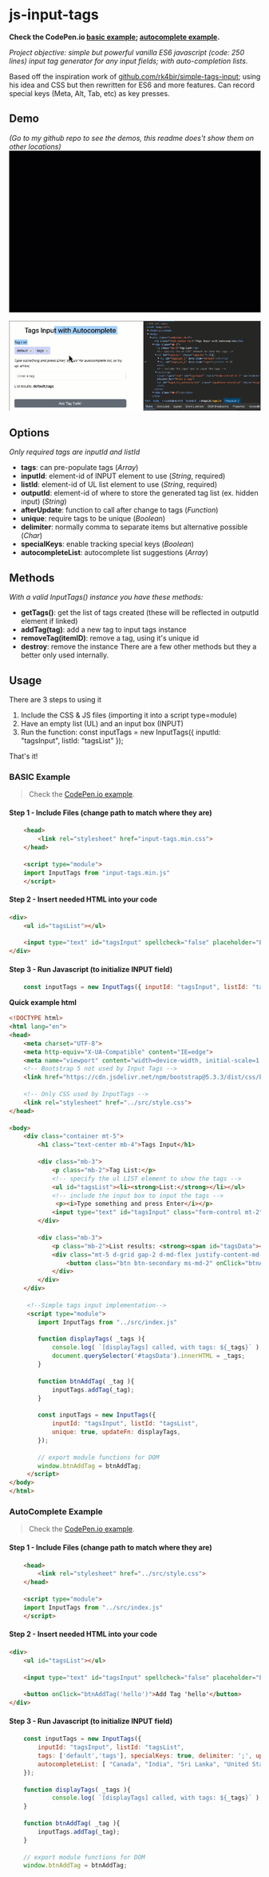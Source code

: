 # js-input-tags
**Check the CodePen.io [basic example](https://codepen.io/mindflowgo/pen/PwYNQVe); [autocomplete example](https://codepen.io/mindflowgo/pen/MYgyVgg).**

*Project objective: simple but powerful vanilla ES6 javascript (code: 250 lines) input tag generator for any input fields; with auto-completion lists.*

Based off the inspiration work of [github.com/rk4bir/simple-tags-input](https://github.com/rk4bir/simple-tags-input); using his idea and CSS but then rewritten for ES6 and more features. Can record special keys (Meta, Alt, Tab, etc) as key presses.

## Demo
*(Go to my github repo to see the demos, this readme does't show them on other locations)*
![demonstration](./example/media/autocomplete.gif)

![special-keys](./example/media/special-keys.gif)

## Options
*Only required tags are inputId and listId*
- **tags**: can pre-populate tags (*Array*)
- **inputId**: element-id of INPUT element to use (*String*, required)
- **listId**: element-id of UL list element to use (*String*, required)
- **outputId**: element-id of where to store the generated tag list (ex. hidden input) (*String*)
- **afterUpdate**: function to call after change to tags (*Function*)
- **unique**: require tags to be unique (*Boolean*)
- **delimiter**: normally comma to separate items but alternative possible (*Char*)
- **specialKeys**: enable tracking special keys (*Boolean*)
- **autocompleteList**: autocomplete list suggestions (*Array*)

## Methods
*With a valid InputTags() instance you have these methods:*
- **getTags()**: get the list of tags created (these will be reflected in outputId element if linked)
- **addTag(tag)**: add a new tag to input tags instance
- **removeTag(itemID)**: remove a tag, using it's unique id
- **destroy**: remove the instance
There are a few other methods but they a better only used internally.

## Usage
There are 3 steps to using it
1. Include the CSS & JS files (importing it into a script type=module)
2. Have an empty list (UL) and an input box (INPUT)
3. Run the function: const inputTags = new InputTags({ inputId: "tagsInput", listId: "tagsList" });

That's it!

### BASIC Example
> Check the [CodePen.io example](https://codepen.io/mindflowgo/pen/PwYNQVe).

#### Step 1 - Include Files (change path to match where they are)
```html
    <head>
        <link rel="stylesheet" href="input-tags.min.css">
    </head>

    <script type="module">
    import InputTags from "input-tags.min.js"
    </script>
```

#### Step 2 - Insert needed HTML into your code
```html
<div>
    <ul id="tagsList"></ul>
    
    <input type="text" id="tagsInput" spellcheck="false" placeholder="Enter a tag" />
</div>
```

#### Step 3 - Run Javascript (to initialize INPUT field)
```javascript
    const inputTags = new InputTags({ inputId: "tagsInput", listId: "tagsList" });
```

**Quick example html**
```html
<!DOCTYPE html>
<html lang="en">
<head>
    <meta charset="UTF-8">
    <meta http-equiv="X-UA-Compatible" content="IE=edge">
    <meta name="viewport" content="width=device-width, initial-scale=1.0">
    <!-- Bootstrap 5 not used by Input Tags -->
    <link href="https://cdn.jsdelivr.net/npm/bootstrap@5.3.3/dist/css/bootstrap.min.css" rel="stylesheet" integrity="sha384-QWTKZyjpPEjISv5WaRU9OFeRpok6YctnYmDr5pNlyT2bRjXh0JMhjY6hW+ALEwIH" crossorigin="anonymous">
    
    <!-- Only CSS used by InputTags -->
    <link rel="stylesheet" href="../src/style.css">
</head>

<body>
    <div class="container mt-5">
        <h1 class="text-center mb-4">Tags Input</h1>
            
        <div class="mb-3">
            <p class="mb-2">Tag List:</p>
            <!-- specify the ul LIST element to show the tags -->
            <ul id="tagsList"><li><strong>List:</strong></li></ul>
            <!-- include the input box to input the tags -->
             <p><i>Type something and press Enter</i></p>
            <input type="text" id="tagsInput" class="form-control mt-2" spellcheck="false" placeholder="Enter a tag" />
        </div>
            
        <div class="mb-3">
            <p class="mb-2">List results: <strong><span id="tagsData"></span></strong></p>
            <div class="mt-5 d-grid gap-2 d-md-flex justify-content-md-start">
                <button class="btn btn-secondary ms-md-2" onClick="btnAddTag('hello')">Add Tag 'hello'</button>
            </div>
        </div>
    </div>

     <!--Simple tags input implementation-->
     <script type="module">
        import InputTags from "../src/index.js"

        function displayTags( _tags ){
            console.log( `[displayTags] called, with tags: ${_tags}` );
            document.querySelector('#tagsData').innerHTML = _tags;
        }

        function btnAddTag( _tag ){
            inputTags.addTag(_tag);
        }

        const inputTags = new InputTags({ 
			inputId: "tagsInput", listId: "tagsList",
			unique: true, updateFn: displayTags,
		});

        // export module functions for DOM
        window.btnAddTag = btnAddTag;
     </script>
</body>
</html>        
```

### AutoComplete Example
> Check the [CodePen.io example](https://codepen.io/mindflowgo/pen/MYgyVgg).

#### Step 1 - Include Files (change path to match where they are)
```html
    <head>
        <link rel="stylesheet" href="../src/style.css">
    </head>

    <script type="module">
    import InputTags from "../src/index.js"
    </script>
```

#### Step 2 - Insert needed HTML into your code
```html
<div>
    <ul id="tagsList"></ul>
    
    <input type="text" id="tagsInput" spellcheck="false" placeholder="Enter a tag" />

    <button onClick="btnAddTag('hello')">Add Tag 'hello'</button>
</div>
```

#### Step 3 - Run Javascript (to initialize INPUT field)
```javascript
    const inputTags = new InputTags({ 
        inputId: "tagsInput", listId: "tagsList",
        tags: ['default','tags'], specialKeys: true, delimiter: ';', updateFn: displayTags,
        autocompleteList: [ "Canada", "India", "Sri Lanka", "United States", "United 'UK' Kingdom", "Vietnam", "Zimbabwe"]
    });

    function displayTags( _tags ){
            console.log( `[displayTags] called, with tags: ${_tags}` );
    }

    function btnAddTag( _tag ){
        inputTags.addTag(_tag);
    }

    // export module functions for DOM
    window.btnAddTag = btnAddTag;
```

